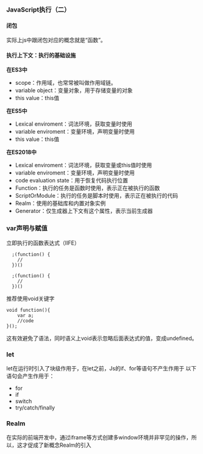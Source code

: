### JavaScript执行（二）

#### 闭包
实际上js中跟闭包对应的概念就是“函数”。

#### 执行上下文：执行的基础设施
**在ES3中**
* scope：作用域，也常常被叫做作用域链。
* variable object：变量对象，用于存储变量的对象
* this value：this值

**在ES5中**
* Lexical enviroment：词法环境，获取变量时使用
* variable enviroment：变量环境，声明变量时使用
* this value：this值

**在ES2018中**
* Lexical enviroment：词法环境，获取变量或this值时使用
* variable enviroment：变量环境，声明变量时使用
* code evaluation state：用于恢复代码执行位置
* Function：执行的任务是函数时使用，表示正在被执行的函数
* ScriptOrModule：执行的任务是脚本时使用，表示正在被执行的代码
* Realm：使用的基础库和内置对象实例
* Generator：仅生成器上下文有这个属性，表示当前生成器

### var声明与赋值
立即执行的函数表达式（IIFE）
```
  ;(function() {
    //
  })()

  ;(function() {
    //
  })()
```
推荐使用void关键字
```
void function(){
    var a;
    //code
}();
```
这有效避免了语法，同时语义上void表示忽略后面表达式的值，变成undefined。

### let
let在运行时引入了块级作用于，在let之前，Js的if、for等语句不产生作用于
以下语句会产生作用于：
* for
* if
* switch
* try/catch/finally

### Realm
在实际的前端开发中，通过iframe等方式创建多window环境并非罕见的操作，所以，这才促成了新概念Realm的引入
